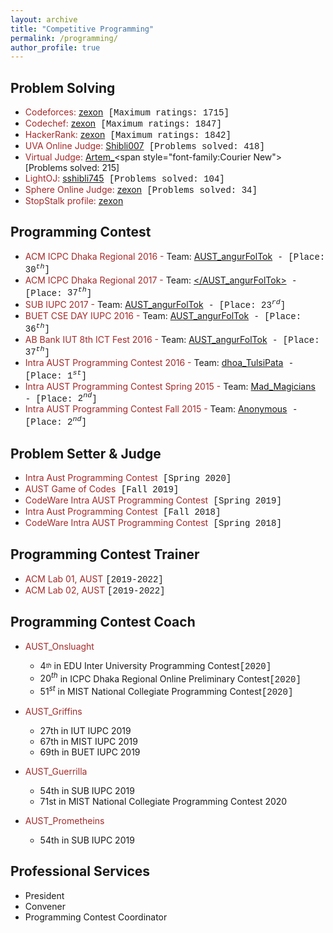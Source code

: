 ```yaml
---
layout: archive
title: "Competitive Programming"
permalink: /programming/
author_profile: true
---
```


## Problem Solving
+ <span style="color:brown">Codeforces: </span> [zexon](https://codeforces.com/profile/zexon)<span style="font-family:Courier New">  [Maximum ratings: $1715$]</span>
+ <span style="color:brown">Codechef: </span> [zexon](https://www.codechef.com/users/zexon)<span style="font-family:Courier New">  [Maximum ratings: $1847$]</span>
+ <span style="color:brown">HackerRank: </span> [zexon](https://www.hackerrank.com/zexon?hr_r=1)<span style="font-family:Courier New">  [Maximum ratings: $1842$]</span>
+ <span style="color:brown">UVA Online Judge: </span> [Shibli007](https://uhunt.onlinejudge.org/id/659594)<span style="font-family:Courier New">  [Problems solved: $418$]</span>
+ <span style="color:brown">Virtual Judge: </span> [Artem_](https://vjudge.net/user/Artem_)<span style="font-family:Courier New">  [Problems solved: $215$]</span>
+ <span style="color:brown">LightOJ: </span> [sshibli745](https://lightoj.com/user/sshibli745)<span style="font-family:Courier New">  [Problems solved: $104$]</span>  
+ <span style="color:brown">Sphere Online Judge: </span> [zexon](https://www.spoj.com/users/zexon/)<span style="font-family:Courier New">  [Problems solved: $34$]</span>
+ <span style="color:brown">StopStalk profile: </span> [zexon](https://www.stopstalk.com/user/profile/zexon)

## Programming Contest
+ <span style="color:brown">ACM ICPC Dhaka Regional 2016 -</span> Team: [AUST_angurFolTok](https://algo.codemarshal.org/contests/ICPCDH2016/standings)<span style="font-family:Courier New"> - [Place: $30^{th}$]</span>
+ <span style="color:brown">ACM ICPC Dhaka Regional 2017 -</span> Team: [</AUST_angurFolTok>](https://algo.codemarshal.org/contests/icpc-dhaka-17/standings)<span style="font-family:Courier New"> - [Place: $37^{th}$]</span>
+ <span style="color:brown">SUB IUPC 2017 -</span> Team: [AUST_angurFolTok](https://toph.co/c/sub-inter-2017/standings)<span style="font-family:Courier New"> - [Place: $23^{rd}$]</span>
+ <span style="color:brown">BUET CSE DAY IUPC 2016 -</span> Team: [AUST_angurFolTok](https://algo.codemarshal.org/contests/buet-iupc-2016/standings)<span style="font-family:Courier New"> - [Place: $36^{th}$]</span>
+ <span style="color:brown">AB Bank IUT 8th ICT Fest 2016 -</span> Team: [AUST_angurFolTok](https://toph.co/c/iut-ict-fest-8/standings)<span style="font-family:Courier New"> - [Place: $37^{th}$]</span>
+ <span style="color:brown">Intra AUST Programming Contest 2016 -</span> Team: [dhoa_TulsiPata](https://toph.co/c/aust-intra-fall-2016/standings)<span style="font-family:Courier New"> - [Place: $1^{st}$]</span>
+ <span style="color:brown">Intra AUST Programming Contest Spring 2015 -</span> Team: [Mad_Magicians]()<span style="font-family:Courier New"> - [Place: $2^{nd}$]</span>
+ <span style="color:brown">Intra AUST Programming Contest Fall 2015 -</span> Team: [Anonymous]()<span style="font-family:Courier New"> - [Place: $2^{nd}$]</span>

## Problem Setter & Judge 
+ <span style="color:brown">Intra Aust Programming Contest</span><span style="font-family:Courier New"> [Spring 2020]</span>
+ <span style="color:brown">AUST Game of Codes</span><span style="font-family:Courier New"> [Fall 2019]</span>
+ <span style="color:brown">CodeWare Intra AUST Programming Contest</span><span style="font-family:Courier New"> [Spring 2019]</span>
+ <span style="color:brown">Intra Aust Programming Contest</span><span style="font-family:Courier New"> [Fall 2018]</span>
+ <span style="color:brown">CodeWare Intra AUST Programming Contest</span><span style="font-family:Courier New"> [Spring 2018]</span>

## Programming Contest Trainer
+ <span style="color:brown">ACM Lab 01, AUST  </span><span style="font-family:Courier New">[2019-2022]</span>
+ <span style="color:brown">ACM Lab 02, AUST  </span><span style="font-family:Courier New">[2019-2022]</span>

## Programming Contest Coach
+ <span style="color:brown">AUST_Onsluaght</span>
	- <span>$4_^{th}$ in EDU Inter University Programming Contest</span><span style="font-family:Courier New">[2020]</span>
	- <span>$20^{th}$ in ICPC Dhaka Regional Online Preliminary Contest</span><span style="font-family:Courier New">[2020]</span>
	- <span>$51^{st}$ in MIST National Collegiate Programming Contest</span><span style="font-family:Courier New">[2020]</span>

+ <span style="color:brown">AUST_Griffins</span>
	- 27th in IUT IUPC 2019 <br>
	- 67th in MIST IUPC 2019 <br>
	- 69th in BUET IUPC 2019
	
+ <span style="color:brown">AUST_Guerrilla</span>
	- 54th in SUB IUPC 2019 <br>
	- 71st in MIST National Collegiate Programming Contest 2020
	
+ <span style="color:brown">AUST_Prometheins</span>
	- 54th in SUB IUPC 2019

## Professional Services
+ President
+ Convener
+ Programming Contest Coordinator